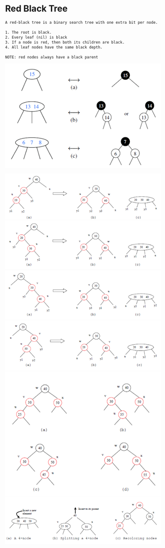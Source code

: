 # Red Black Tree

    A red-black tree is a binary search tree with one extra bit per node.
    
    1. The root is black.
    2. Every leaf (nil) is black
    3. If a node is red, then both its children are black.
    4. All leaf nodes have the same black depth.
    
    NOTE: red nodes always have a black parent 
    
![RedBlackTreeNode](/images/RedBlackTreeNode.png)

![DoubleRedViolation](/images/RedBlackTreeDoubleRedViolation1-1.png)
![DoubleRedViolation](/images/RedBlackTreeDoubleRedViolation1-2.png)
![DoubleRedViolation](/images/RedBlackTreeDoubleRedViolation1-3.png)
![DoubleRedViolation](/images/RedBlackTreeDoubleRedViolation1-4.png)
![DoubleRedViolation](/images/RedBlackTreeDoubleRedViolation2-1.png)
![DoubleRedViolation](/images/RedBlackTreeDoubleRedViolation2-2.png)